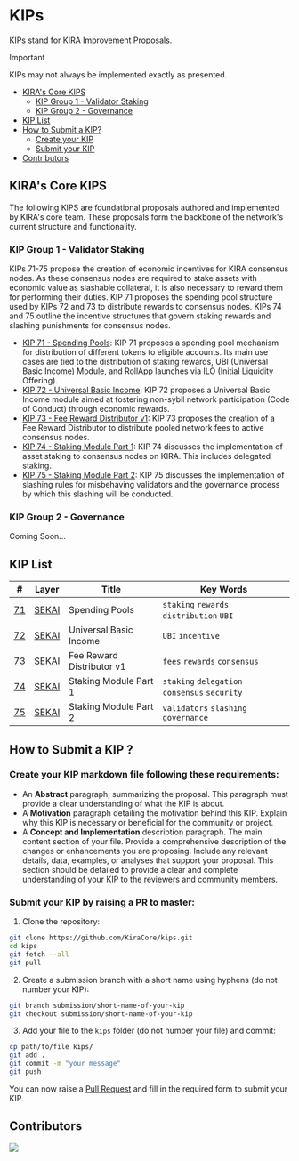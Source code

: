 # KIPs

KIPs stand for KIRA Improvement Proposals.

> [!IMPORTANT]  
> KIPs may not always be implemented exactly as presented.

- [KIRA's Core KIPS](#kiras-core-kips)
  - [KIP Group 1 - Validator Staking](#kip-group-1---validator-staking)
  - [KIP Group 2 - Governance](#kip-group-2---governance)
- [KIP List](#kip-list)
- [How to Submit a KIP?](#how-to-submit-a-kip-)
  - [Create your KIP](#create-your-kip-markdown-file-following-these-requirements)
  - [Submit your KIP](#submit-your-kip-by-raising-a-pr-to-master)
- [Contributors](#contributors)

## KIRA's Core KIPS

The following KIPS are foundational proposals authored and implemented by KIRA's core team. These proposals form the backbone of the network's current structure and functionality.

### KIP Group 1 - Validator Staking

KIPs 71-75 propose the creation of economic incentives for KIRA consensus nodes. As these consensus nodes are required to stake assets with economic value as slashable collateral, it is also necessary to reward them for performing their duties. KIP 71 proposes the spending pool structure used by KIPs 72 and 73 to distribute rewards to consensus nodes. KIPs 74 and 75 outline the incentive structures that govern staking rewards and slashing punishments for consensus nodes. 

- [KIP 71 - Spending Pools](kips/71.md): KIP 71 proposes a spending pool mechanism for distribution of different tokens to eligible accounts. Its main use cases are tied to the distribution of staking rewards, UBI (Universal Basic Income) Module, and RollApp launches via ILO (Initial Liquidity Offering).
- [KIP 72 - Universal Basic Income](kips/72.md): KIP 72 proposes a Universal Basic Income module aimed at fostering non-sybil network participation (Code of Conduct) through economic rewards.
- [KIP 73 - Fee Reward Distributor v1](kips/73.md): KIP 73 proposes the creation of a Fee Reward Distributor to distribute pooled network fees to active consensus nodes.
- [KIP 74 - Staking Module Part 1](kips/74.md): KIP 74 discusses the implementation of asset staking to consensus nodes on KIRA. This includes delegated staking.
- [KIP 75 - Staking Module Part 2](kips/75.md): KIP 75 discusses the implementation of slashing rules for misbehaving validators and the governance process by which this slashing will be conducted.

### KIP Group 2 - Governance

Coming Soon...

## KIP List

| # | Layer | Title | Key Words |
|---|-------|-------|-----------|
| [71](kips/71.md) | [SEKAI](https://github.com/KiraCore/sekai) | Spending Pools | `staking` `rewards` `distribution` `UBI` |
| [72](kips/72.md) | [SEKAI](https://github.com/KiraCore/sekai) | Universal Basic Income | `UBI` `incentive` |
| [73](kips/73.md) | [SEKAI](https://github.com/KiraCore/sekai) | Fee Reward Distributor v1 | `fees` `rewards` `consensus` |
| [74](kips/74.md) | [SEKAI](https://github.com/KiraCore/sekai) | Staking Module Part 1 | `staking` `delegation` `consensus` `security` |
| [75](kips/75.md) | [SEKAI](https://github.com/KiraCore/sekai) | Staking Module Part 2 | `validators` `slashing` `governance` |

## How to Submit a KIP ? 

### Create your KIP markdown file following these requirements:

- An **Abstract** paragraph, summarizing the proposal. This paragraph must provide a clear understanding of what the KIP is about.
- A **Motivation** paragraph detailing the motivation behind this KIP. Explain why this KIP is necessary or beneficial for the community or project.
- A **Concept and Implementation** description paragraph. The main content section of your file. Provide a comprehensive description of the changes or enhancements you are proposing. Include any relevant details, data, examples, or analyses that support your proposal. This section should be detailed to provide a clear and complete understanding of your KIP to the reviewers and community members.

### Submit your KIP by raising a PR to master:

1. Clone the repository:
```bash
git clone https://github.com/KiraCore/kips.git
cd kips
git fetch --all
git pull
```

2. Create a submission branch with a short name using hyphens (do not number your KIP):
```bash
git branch submission/short-name-of-your-kip
git checkout submission/short-name-of-your-kip
```

3. Add your file to the `kips` folder (do not number your file) and commit:

```bash
cp path/to/file kips/
git add .
git commit -m "your message"
git push
```

You can now raise a [Pull Request](https://github.com/KiraCore/kips/compare?expand=1&template=PULL_REQUEST_TEMPLATE.md) and fill in the required form to submit your KIP.

## Contributors

<a align="center" href="https://github.com/KiraCore/kips/graphs/contributors">
  <img src="https://contrib.rocks/image?repo=KiraCore/kips" />
</a>